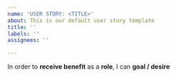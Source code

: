 ```yaml
---
name: 'USER STORY: <TITLE>'
about: This is our default user story template
title: ''
labels: ''
assignees: ''

---
```


In order to **receive benefit** as a **role**, I can **goal / desire**
